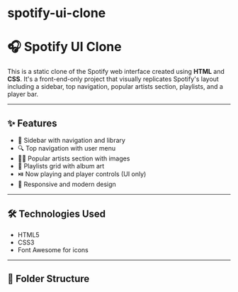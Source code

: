 # spotify-ui-clone
# 🎧 Spotify UI Clone

This is a static clone of the Spotify web interface created using **HTML** and **CSS**. It's a front-end-only project that visually replicates Spotify's layout including a sidebar, top navigation, popular artists section, playlists, and a player bar.

---

## ✨ Features

- 🎵 Sidebar with navigation and library
- 🔍 Top navigation with user menu
- 👨‍🎤 Popular artists section with images
- 📀 Playlists grid with album art
- ⏯️ Now playing and player controls (UI only)
- 🎨 Responsive and modern design

---

## 🛠️ Technologies Used

- HTML5
- CSS3
- Font Awesome for icons

---

## 📁 Folder Structure


